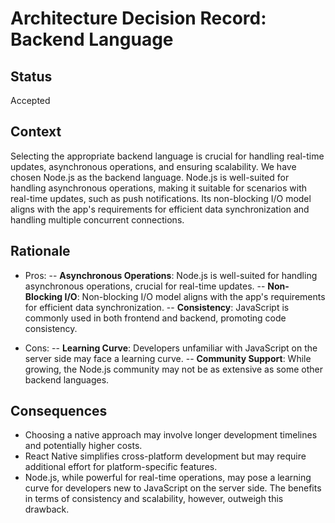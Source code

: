 # Architecture Decision Record: Backend Language
## Status
Accepted
## Context
Selecting the appropriate backend language is crucial for handling real-time updates, asynchronous operations, and ensuring scalability. We have chosen Node.js as the backend language. Node.js is well-suited for handling asynchronous operations, making it suitable for scenarios with real-time updates, such as push notifications. Its non-blocking I/O model aligns with the app's requirements for efficient data synchronization and handling multiple concurrent connections.
## Rationale
- Pros:
-- **Asynchronous Operations**: Node.js is well-suited for handling asynchronous operations, crucial for real-time updates.
-- **Non-Blocking I/O**: Non-blocking I/O model aligns with the app's requirements for efficient data synchronization.
-- **Consistency**: JavaScript is commonly used in both frontend and backend, promoting code consistency.

- Cons:
-- **Learning Curve**: Developers unfamiliar with JavaScript on the server side may face a learning curve.
-- **Community Support**: While growing, the Node.js community may not be as extensive as some other backend languages.

## Consequences
- Choosing a native approach may involve longer development timelines and potentially higher costs.
- React Native simplifies cross-platform development but may require additional effort for platform-specific features.
- Node.js, while powerful for real-time operations, may pose a learning curve for developers new to JavaScript on the server side. The benefits in terms of consistency and scalability, however, outweigh this drawback.




